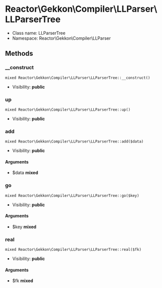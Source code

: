 Reactor\Gekkon\Compiler\LLParser\LLParserTree
===============






* Class name: LLParserTree
* Namespace: Reactor\Gekkon\Compiler\LLParser







Methods
-------


### __construct

    mixed Reactor\Gekkon\Compiler\LLParser\LLParserTree::__construct()





* Visibility: **public**




### up

    mixed Reactor\Gekkon\Compiler\LLParser\LLParserTree::up()





* Visibility: **public**




### add

    mixed Reactor\Gekkon\Compiler\LLParser\LLParserTree::add($data)





* Visibility: **public**


#### Arguments
* $data **mixed**



### go

    mixed Reactor\Gekkon\Compiler\LLParser\LLParserTree::go($key)





* Visibility: **public**


#### Arguments
* $key **mixed**



### real

    mixed Reactor\Gekkon\Compiler\LLParser\LLParserTree::real($fk)





* Visibility: **public**


#### Arguments
* $fk **mixed**


